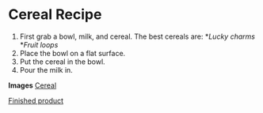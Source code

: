 # Cereal Recipe

1. First grab a bowl, milk, and cereal. The best cereals are:
    *_Lucky charms_
    *_Fruit loops_
2. Place the bowl on a flat surface.
3. Put the cereal in the bowl.
4. Pour the milk in.

**Images**
[Cereal](https://www.google.com.mx/url?sa=i&url=https%3A%2F%2Fwww.dolce-gusto.com.mx%2Fcereal-lucky-charms&psig=AOvVaw1lwv3h8SJcJ0jaPRQc249n&ust=1616277325235000&source=images&cd=vfe&ved=0CAIQjRxqFwoTCIj_ibKsve8CFQAAAAAdAAAAABAD)

[Finished product](https://www.google.com.mx/url?sa=i&url=https%3A%2F%2Fwww.keranews.org%2Fhealth-science-tech%2F2018-11-08%2Fmilk-and-cereal-in-the-morning-can-help-with-managing-diabetes-study-says&psig=AOvVaw187bhDZCLdGBSPL7kuEpZH&ust=1616277455733000&source=images&cd=vfe&ved=0CAIQjRxqFwoTCMi_9u-sve8CFQAAAAAdAAAAABAD)
